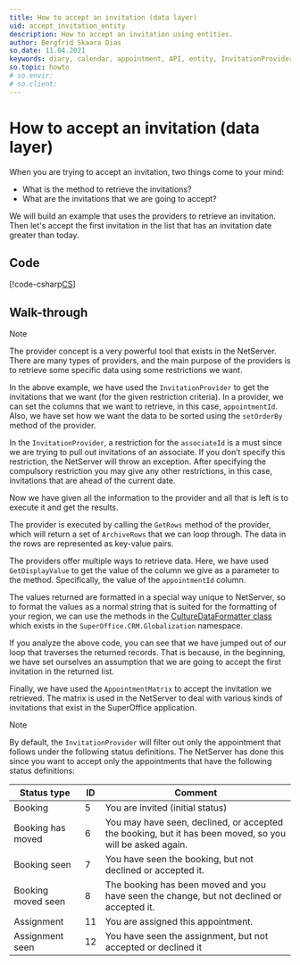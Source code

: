 ```yaml
---
title: How to accept an invitation (data layer)
uid: accept_invitation_entity
description: How to accept an invitation using entities.
author: Bergfrid Skaara Dias
so.date: 11.04.2021
keywords: diary, calendar, appointment, API, entity, InvitationProvider, ArchiveRows, AppointmentMatrix
so.topic: howto
# so.envir:
# so.client:
---
```


# How to accept an invitation (data layer)

When you are trying to accept an invitation, two things come to your mind:

* What is the method to retrieve the invitations?
* What are the invitations that we are going to accept?

We will build an example that uses the providers to retrieve an invitation. Then let's accept the first invitation in the list that has an invitation date greater than today.

## Code

[!code-csharp[CS](includes/accept-invite-entity.cs)]

## Walk-through

> [!NOTE]
> The provider concept is a very powerful tool that exists in the NetServer. There are many types of providers, and the main purpose of the providers is to retrieve some specific data using some restrictions we want.

In the above example, we have used the `InvitationProvider` to get the invitations that we want (for the given restriction criteria). In a provider, we can set the columns that we want to retrieve, in this case, `appointmentId`. Also, we have set how we want the data to be sorted using the `setOrderBy` method of the provider.

In the `InvitationProvider`, a restriction for the `associateId` is a must since we are trying to pull out invitations of an associate. If you don’t specify this restriction, the NetServer will throw an exception. After specifying the compulsory restriction you may give any other restrictions, in this case, invitations that are ahead of the current date.

Now we have given all the information to the provider and all that is left is to execute it and get the results.

The provider is executed by calling the `GetRows` method of the provider, which will return a set of `ArchiveRows` that we can loop through. The data in the rows are represented as key-value pairs.

The providers offer multiple ways to retrieve data. Here, we have used `GetDisplayValue` to get the value of the column we give as a parameter to the method. Specifically, the value of the `appointmentId` column.

The values returned are formatted in a special way unique to NetServer, so to format the values as a normal string that is suited for the formatting of your region, we can use the methods in the [CultureDataFormatter class][1] which exists in the `SuperOffice.CRM.Globalization` namespace.

If you analyze the above code, you can see that we have jumped out of our loop that traverses the returned records. That is because, in the beginning, we have set ourselves an assumption that we are going to accept the first invitation in the returned list.

Finally, we have used the `AppointmentMatrix` to accept the invitation we retrieved. The matrix is used in the NetServer to deal with various kinds of invitations that exist in the SuperOffice application.

> [!NOTE]
> By default, the `InvitationProvider` will filter out only the appointment that follows under the following status definitions. The NetServer has done this since you want to accept only the appointments that have the following status definitions:

| Status type | ID | Comment
|---|---|---|
| Booking | 5 | You are invited (initial status) |
| Booking has moved | 6 | You may have seen, declined, or accepted the booking, but it has been moved, so you will be asked again. |
| Booking seen | 7 | You have seen the booking, but not declined or accepted it. |
| Booking moved seen | 8 | The booking has been moved and you have seen the change, but not declined or accepted it. |
| Assignment | 11 | You are assigned this appointment. |
| Assignment seen | 12 | You have seen the assignment, but not accepted or declined it |

<!-- Referenced links -->
[1]: ../../netserver/globalization-and-localization/culture/culturedataformatter.md
